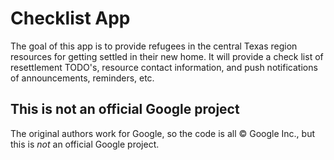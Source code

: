 # Checklist App

The goal of this app is to provide refugees in the central Texas region
resources for getting settled in their new home. It will provide a check list
of resettlement TODO's, resource contact information, and push notifications of
announcements, reminders, etc.

## This is not an official Google project

The original authors work for Google, so the code is all &copy; Google Inc.,
but this is *not* an official Google project.
